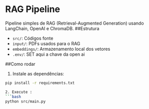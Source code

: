 # RAG Pipeline

Pipeline simples de RAG (Retrieval-Augmented Generation) usando LangChain, OpenAI e ChromaDB.
##Estrutura

- `src/`: Códigos fonte 
- `input/`: PDFs usados para o RAG
- `embeddings/`: Armazenamento local dos vetores
- `.env/`: SET aqui a chave da open ai

##Como rodar

1. Instale as dependências:
```bash
pip install -r requirements.txt

2. Execute : 
```bash
python src/main.py